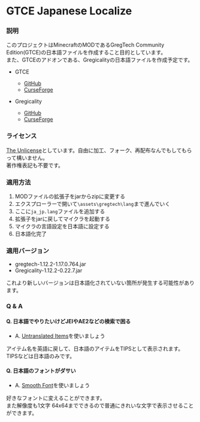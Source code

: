# GTCE Japanese Localize

### 説明

このプロジェクトはMinecraftのMODであるGregTech Community Edition(GTCE)の日本語ファイルを作成すること目的としています。  
また、GTCEのアドオンである、Gregicalityの日本語ファイルを作成予定です。

- GTCE  
  - [GitHub](https://github.com/GregTechCE/GregTech)  
  - [CurseForge](https://www.curseforge.com/minecraft/mc-mods/gregtechce)

- Gregicality
  - [GitHub](https://github.com/Gregicality/gregicality)
  - [CurseForge](https://www.curseforge.com/minecraft/mc-mods/gregicality)

### ライセンス

[The Unlicense](https://github.com/sakuya712/GTCE_JapaneseLocalize/blob/master/LICENSE)としています。自由に加工、フォーク、再配布なんでもしてもらって構いません。  
著作権表記も不要です。  

### 適用方法

1. MODファイルの拡張子をjarからzipに変更する
2. エクスプローラーで開いて`\assets\gregtech\lang`まで進んでいく
3. ここに`ja_jp.lang`ファイルを追加する
4. 拡張子をjarに戻してマイクラを起動する
5. マイクラの言語設定を日本語に設定する
6. 日本語化完了

### 適用バージョン

- gregtech-1.12.2-1.17.0.764.jar
- Gregicality-1.12.2-0.22.7.jar

これより新しいバージョンは日本語化されていない箇所が発生する可能性があります。

### Q & A

#### Q. 日本語でやりたいけどJEIやAE2などの検索で困る

- A. [Untranslated Items](https://www.curseforge.com/minecraft/mc-mods/untranslated-items)を使いましょう

アイテム名を英語に戻して、日本語のアイテムをTIPSとして表示されます。  
TIPSなどは日本語のみです。

#### Q. 日本語のフォントがダサい

- A. [Smooth Font](https://www.curseforge.com/minecraft/mc-mods/smooth-font)を使いましょう

好きなフォントに変えることができます。  
また解像度も1文字 64x64までできるので普通にきれいな文字で表示させることができます。